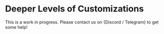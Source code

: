 # Deeper Levels of Customizations

This is a work in progress. Please contact us on {Discord / Telegram} to get some help!

